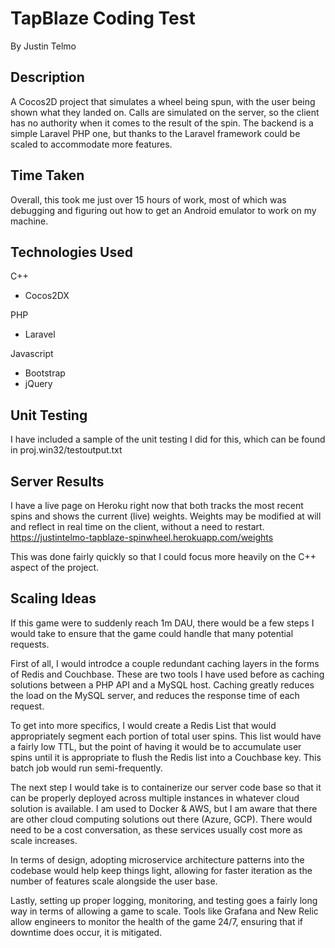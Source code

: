 # TapBlaze Coding Test

By Justin Telmo

## Description

A Cocos2D project that simulates a wheel being spun, with the user being shown what they landed on. Calls are simulated on the server, so the client has no authority
when it comes to the result of the spin. The backend is a simple Laravel PHP one, but thanks to the Laravel framework could be scaled to accommodate more features.


## Time Taken

Overall, this took me just over 15 hours of work, most of which was debugging and figuring out how to get an Android emulator to work on my machine.

## Technologies Used

C++

- Cocos2DX

PHP

-   Laravel

Javascript

-   Bootstrap
-   jQuery

## Unit Testing

I have included a sample of the unit testing I did for this, which can be found in proj.win32/testoutput.txt

## Server Results

I have a live page on Heroku right now that both tracks the most recent spins and shows the current (live) weights. Weights may be modified at will and reflect in real time on the client,
without a need to restart.
https://justintelmo-tapblaze-spinwheel.herokuapp.com/weights

This was done fairly quickly so that I could focus more heavily on the C++ aspect of the project.

## Scaling Ideas

If this game were to suddenly reach 1m DAU, there would be a few steps I would take to ensure that the game could handle that many potential requests. 

First of all, I would introdce a couple redundant caching layers in the forms of Redis and Couchbase. These are two tools I have used before as caching solutions between 
a PHP API and a MySQL host. Caching greatly reduces the load on the MySQL server, and reduces the response time of each request. 

To get into more specifics, I would create a Redis List that would appropriately segment each portion of total user spins. This list would have a fairly low TTL, but the point of having
it would be to accumulate user spins until it is appropriate to flush the Redis list into a Couchbase key. This batch job would run semi-frequently.

The next step I would take is to containerize our server code base so that it can be properly deployed across multiple instances in whatever cloud solution is available.
I am used to Docker & AWS, but I am aware that there are other cloud computing solutions out there (Azure, GCP). There would need to be a cost conversation, as these services
usually cost more as scale increases.

In terms of design, adopting microservice architecture patterns into the codebase would help keep things light, allowing for faster iteration as the number of features scale
alongside the user base. 

Lastly, setting up proper logging, monitoring, and testing goes a fairly long way in terms of allowing a game to scale. Tools like Grafana and New Relic allow engineers 
to monitor the health of the game 24/7, ensuring that if downtime does occur, it is mitigated. 


